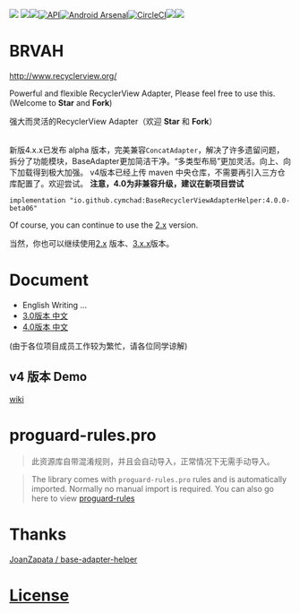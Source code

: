![](https://user-images.githubusercontent.com/7698209/33198075-ef8f2230-d123-11e7-85a3-4cb9b22f877d.png)
[![](https://jitpack.io/v/CymChad/BaseRecyclerViewAdapterHelper.svg)](https://jitpack.io/#CymChad/BaseRecyclerViewAdapterHelper)![](https://travis-ci.org/CymChad/BaseRecyclerViewAdapterHelper.svg?branch=master)[![API](https://img.shields.io/badge/API-14%2B-brightgreen.svg?style=flat)](https://android-arsenal.com/api?level=14)[![Android Arsenal](https://img.shields.io/badge/Android%20Arsenal-BaseRecyclerViewAdapterHelper-green.svg?style=true)](https://android-arsenal.com/details/1/3644)[![CircleCI](https://circleci.com/gh/CymChad/BaseRecyclerViewAdapterHelper/tree/master.svg?style=svg)](https://circleci.com/gh/CymChad/BaseRecyclerViewAdapterHelper/tree/master)[![](https://img.shields.io/badge/%E4%BD%9C%E8%80%85-%E9%99%88%E5%AE%87%E6%98%8E-7AD6FD.svg)](https://mp.weixin.qq.com/s/5UlMx9HDgEcvxJb4w5-gBA)[![](https://img.shields.io/badge/%E4%BD%9C%E8%80%85-limuyang2-7AD6FD)](https://github.com/limuyang2)  
# BRVAH
http://www.recyclerview.org/

Powerful and flexible RecyclerView Adapter,
Please feel free to use this. (Welcome to **Star** and **Fork**)  

强大而灵活的RecyclerView Adapter（欢迎 **Star** 和 **Fork**）


​    
新版4.x.x已发布 alpha 版本，完美兼容`ConcatAdapter`，解决了许多遗留问题，拆分了功能模块，BaseAdapter更加简洁干净。“多类型布局”更加灵活。向上、向下加载得到极大加强。
v4版本已经上传 maven 中央仓库，不需要再引入三方仓库配置了。欢迎尝试。
**注意，4.0为非兼容升级，建议在新项目尝试**
```
implementation "io.github.cymchad:BaseRecyclerViewAdapterHelper:4.0.0-beta06"
```


Of course, you can continue to use the [2.x](https://github.com/CymChad/BaseRecyclerViewAdapterHelper/tree/2.x) version.

当然，你也可以继续使用[2.x](https://github.com/CymChad/BaseRecyclerViewAdapterHelper/tree/2.x) 版本、[3.x.x](https://github.com/CymChad/BaseRecyclerViewAdapterHelper/blob/master/readme/0-BaseRecyclerViewAdapterHelper.md)版本。

# Document
- English Writing ...
- [3.0版本 中文](https://github.com/CymChad/BaseRecyclerViewAdapterHelper/blob/master/readme/0-BaseRecyclerViewAdapterHelper.md)
- [4.0版本 中文](https://github.com/CymChad/BaseRecyclerViewAdapterHelper/wiki)


(由于各位项目成员工作较为繁忙，请各位同学谅解)

## v4 版本 Demo
[wiki](https://github.com/CymChad/BaseRecyclerViewAdapterHelper/wiki)


# proguard-rules.pro
> 此资源库自带混淆规则，并且会自动导入，正常情况下无需手动导入。

> The library comes with `proguard-rules.pro` rules and is automatically imported. Normally no manual import is required.
> You can also go here to view [proguard-rules](https://github.com/CymChad/BaseRecyclerViewAdapterHelper/blob/master/library/proguard-rules.pro)




# Thanks  
[JoanZapata / base-adapter-helper](https://github.com/JoanZapata/base-adapter-helper)

# [License](https://github.com/CymChad/BaseRecyclerViewAdapterHelper/blob/master/LICENSE)
